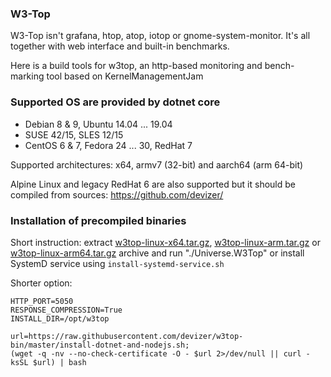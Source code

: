 ### W3-Top
W3-Top isn't grafana, htop, atop, iotop or gnome-system-monitor. It's all together with web interface and built-in benchmarks. 

Here is a build tools for w3top, an http-based monitoring and bench-marking tool based on KernelManagementJam

### Supported OS are provided by dotnet core 
- Debian 8 & 9, Ubuntu 14.04 ... 19.04
- SUSE 42/15, SLES 12/15
- CentOS 6 & 7, Fedora 24 ... 30, RedHat 7

Supported architectures: x64, armv7 (32-bit) and aarch64 (arm 64-bit)

Alpine Linux and legacy RedHat 6 are also supported but it should be compiled from sources: https://github.com/devizer/

### Installation of precompiled binaries
Short instruction: extract 
[w3top-linux-x64.tar.gz](https://raw.githubusercontent.com/devizer/w3top-bin/master/public/w3top-linux-x64.tar.gz),
[w3top-linux-arm.tar.gz](https://raw.githubusercontent.com/devizer/w3top-bin/master/public/w3top-linux-arm.tar.gz) or 
[w3top-linux-arm64.tar.gz](https://raw.githubusercontent.com/devizer/w3top-bin/master/public/w3top-linux-arm64.tar.gz) archive 
and run "./Universe.W3Top" or install SystemD service using `install-systemd-service.sh`

Shorter option:
```
HTTP_PORT=5050
RESPONSE_COMPRESSION=True
INSTALL_DIR=/opt/w3top

url=https://raw.githubusercontent.com/devizer/w3top-bin/master/install-dotnet-and-nodejs.sh; 
(wget -q -nv --no-check-certificate -O - $url 2>/dev/null || curl -ksSL $url) | bash
```


